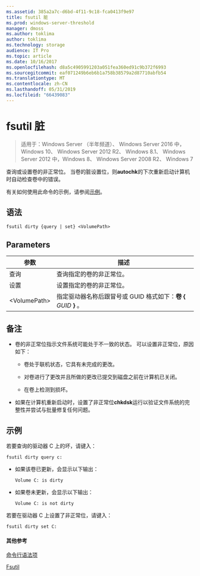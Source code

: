 ```yaml
---
ms.assetid: 385a2a7c-d6bd-4f11-9c18-fca0413f9e97
title: fsutil 脏
ms.prod: windows-server-threshold
manager: dmoss
ms.author: toklima
author: toklima
ms.technology: storage
audience: IT Pro
ms.topic: article
ms.date: 10/16/2017
ms.openlocfilehash: d8a5c4905991203a051fea360ed91c9b372f6993
ms.sourcegitcommit: eaf071249b6eb6b1a758b38579a2d87710abfb54
ms.translationtype: MT
ms.contentlocale: zh-CN
ms.lasthandoff: 05/31/2019
ms.locfileid: "66439083"
---
```

# <a name="fsutil-dirty"></a>fsutil 脏
>适用于：Windows Server （半年频道）、 Windows Server 2016 中，Windows 10、 Windows Server 2012 R2、 Windows 8.1、 Windows Server 2012 中，Windows 8、 Windows Server 2008 R2、 Windows 7

查询或设置卷的非正常位。 当卷的脏设置位，则**autochk**的下次重新启动计算机时自动检查卷中的错误。

有关如何使用此命令的示例，请参阅[示例](#BKMK_examples)。

## <a name="syntax"></a>语法

```
fsutil dirty {query | set} <VolumePath>
```

## <a name="parameters"></a>Parameters

|   参数   |                                                 描述                                                  |
|---------------|--------------------------------------------------------------------------------------------------------------|
|     查询     |                                  查询指定的卷的非正常位。                                   |
|      设置      |                                    设置指定的卷的非正常位。                                    |
| \<VolumePath> | 指定驱动器名称后跟冒号或 GUID 格式如下：**卷 {** <em>GUID</em> **}** 。 |

## <a name="remarks"></a>备注

-   卷的非正常位指示文件系统可能处于不一致的状态。 可以设置非正常位，原因如下：

    -   卷处于联机状态，它具有未完成的更改。

    -   对卷进行了更改并且所做的更改已提交到磁盘之前在计算机已关闭。

    -   在卷上检测到损坏。

-   如果在计算机重新启动时，设置了非正常位**chkdsk**运行以验证文件系统的完整性并尝试与批量修复任何问题。

## <a name="BKMK_examples"></a>示例
若要查询的驱动器 C 上的坏，请键入：

```
fsutil dirty query c:
```

-   如果该卷已更新，会显示以下输出：

    `Volume C: is dirty`

-   如果卷未更新，会显示以下输出：

    `Volume C: is not dirty`

若要在驱动器 C 上设置了非正常位，请键入：

```
fsutil dirty set C:
```

#### <a name="additional-references"></a>其他参考
[命令行语法项](Command-Line-Syntax-Key.md)

[Fsutil](Fsutil.md)


